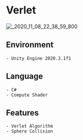 # Verlet

![_2020_11_08_22_38_59_800](https://user-images.githubusercontent.com/69115321/133630605-ae59584c-f6b4-44d8-a31d-8405cb7a13a3.gif)

Environment
----
    - Unity Engine 2020.3.1f1

Language
----
    - C#
    - Compute Shader

Features
----
    - Verlet Algorithm
    - Sphere Collision
